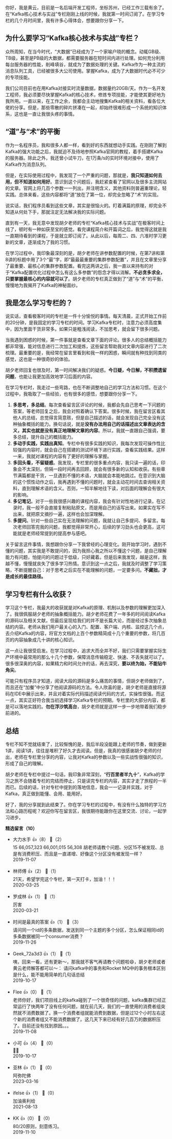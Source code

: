 你好，我是黄云，目前是一名后端开发工程师，坐标苏州，已经工作三载有余了。在“Kafka核心技术与实战”专栏刚刚上线的时候，我就第一时间订阅了。在学习专栏的几个月时间里，我有许多心得体会，想要跟你分享一下。

## 为什么要学习“Kafka核心技术与实战”专栏？

众所周知，在当今时代，“大数据”已经成为了一个家喻户晓的概念。动辄GB级、TB级，甚至是PB级的大数据，都需要服务器在短时间内进行处理。如何充分利用每台服务器的性能，削峰填谷，就成为了数据处理的关键。Kafka作为一种主流的消息队列工具，已经被很多大公司使用。掌握Kafka，成为了大数据时代必不可少的专项技能。

我们公司目前也在用Kafka对接实时流量数据，数据量约20GB/天。作为一名开发工程师，我必须要尽快掌握Kafka的核心技术，修炼专项技能，才能使其更好地为我所用。一直以来，在工作之余，我都会主动地搜集Kafka的相关资料，看各位大佬的分享。但是，那些零散的碎片拼凑在一起，却始终很难形成一个系统的知识体系，这也是一直让我很头疼的事情。

## “道”与“术”的平衡

作为一名程序员，我和很多人都一样，看到好的东西就想动手实践。在刚刚了解到Kafka的强大功能之后，我就迫不及待地参照Kafka官网的教程，着手搭建Kafka的服务器。除此之外，我还曾小试牛刀，在1万条/s的实时环境对接中，使用了Kafka作为消息队列。

但是，在实际使用过程中，我发现了一个严重的问题，那就是，**我只知道如何去用，但不知道如何用好**。意识到这个问题后，我赶紧查看了官网以及很多主流网站的文章。官网上将几百个参数一一列出，并注明含义，其他资料则普遍重理论，轻实践。总体来看，这些内容都将“道”放在了第一位，却完全忽略了“术”的实现。

说实话，我们程序员看到这些文章，其实是很恼火的。盯着满篇的原理，却完全不知道从何处下手，那就注定无法解决我的实际问题。

直到有一天，我无意中发现胡夕老师的专栏“Kafka核心技术与实战”在极客时间上线了，顿时有一种如获至宝的感觉。看完课程简介和开篇词之后，我觉得这就是我一直期待看到的课程，于是就立即订阅了。从此以后，每周二、四、六准时学习更新的文章，逐渐成为了我的习惯。

在学习过程中，我印象最深刻的是，胡夕老师在讲参数配置的时候，在第7讲和第8讲的标题中用了3个“最”字，即“最最最重要的集群参数配置”，并且在文章里分享了最重要、最核心的集群参数配置。看完这两讲之后，我一直以来持有的对于“Kafka配置优化过程中怎么有这么多参数”的怨念才得以消解。**不必贪多求全，只要掌握最核心的内容就可以了**。胡夕老师的专栏真正做到了“道”与“术”的平衡，慢慢地为我揭开了Kafka的神秘面纱。

## 我是怎么学习专栏的？

说实话，查看极客时间的专栏是一件十分愉悦的事情。每天清晨，正式开始工作前的20分钟，是我固定的学习专栏的时间。学习Kafka专栏时，注意力必须高度集中，因为里面干货非常多。如果只是粗浅阅读，不加思考，就会留下很多问题。

当我遇到困惑的时候，第一件事就是查看文章下面的评论。很多人的总结概括能力都非常强，能对信息进行二次加工和提炼，这些留言帮助我对文章内容进行了二次梳理。最重要的是，我经常在留言里看到和我一样的困惑，瞬间就有种找到同类的感觉，这也是一种很奇妙的体验。

胡夕老师回复也很及时，第一时间解决我们的疑惑。**今日疑，今日解，不积攒遗留问题**，也能让我更加高效地学习后面的内容。

在学习专栏时，我走过一些弯路，也在不断调整地自己的学习方法和习惯。在这个过程中，我吸取了一些经验，也有很多的感悟，想要跟你分享一下。

1. **多思考，多总结**。每次查看留言区评论的时候，我都会先自己思考一下问题的答案，等老师回复之后，我会对照着确认下答案。很多时候，我在留言区看其他人的总结，总觉得言简意赅，但是自己描述的话，就会发现自己完全没有这种抽象概括的能力。换句话说，就是**没有办法用自己的话描述出文章表达的含义，其实也就是没有真正地理解文章的内容**。所以，我就一直跟自己强调，要多总结，提升自己的概括能力。
2. **多动手实践，实践出真知**。专栏中有很多实践的知识，我每次发现可操作性比较强的内容时，就会自己在搭建的测试环境下进行实践，查看实践结果。这样一来，我就对课程的内容有了更好的理解与掌握。
3. **多回头看，不留疑惑**。我发现，专栏里的很多重点内容，我只读一遍的话，印象会不太深刻，但隔一段时间再去回顾，就会有很多新的认知和收获。有些章节满篇都是干货，一旦遇到不懂的术语，大脑就会本能地跳过。在意识到大脑的这个惯性动作之后，我再遇到不懂的问题时，就会主动花时间去查询相关资料，直到理解术语的含义。否则，一知半解地往下读，对后面的理解会有很大的影响。
4. **多记笔记**。对于一些我很感兴趣的课程内容，我会有针对性地进行记录。在记录时，我一般不会直接复制粘贴原文，而是用自己的话写出来。如果实在写不出来，就把原文摘抄一遍，这样也会加深理解。
5. **多提问**。针对一些自己实在无法理解的问题，我就让自己多提问、多留言。每次老师回答完我的问题，我都觉得非常开心，后续的学习劲头也会更高，这可能就是老师经常提到的提高参与感吧。

关于留言这件事情，我想跟你分享一下我曾经的心理变化。刚开始学习时，遇到不懂的问题，其实我是不敢提问的，因为我担心我之所以不懂这个问题，是自己理解能力有问题，怕提问的问题过于低级，只好藏着。但是后来我发现，越是这样，我越不懂，慢慢就丧失了很多学习热情。意识到这一点之后，我就及时调整了学习策略，不断提醒自己：对于思考之后实在不能理解的问题，一定要多问。**不藏拙，才是成长的最佳路径。**

## 学习专栏有什么收获？

学习这个专栏，我最大的收获就是对Kafka的原理、机制以及参数的理解更加深入了。我很佩服胡夕老师的抽象概括能力。胡夕老师花费了一年多的时间阅读Kafka的源码以及相关文献，但最后呈现给我们的并不是长篇大论，而是经过多次抽象总结的内容。老师从我们用户最关心的入门、配置、客户端、内核、监控这几个点，去介绍Kafka的内容，将官方文档的上百个参数精简成十几个重要的参数，将几百页的内容抽象成几十讲的核心知识。

这一点让我很受启发。在学习过程中，追求大而全并不好，我们只需要掌握实际生产环境中最常用的那么十几个参数，保障消息传输稳定、快速、不丢失就可以了。很多很深奥的内容，如果精力和时间允许的话，再去深究，**要以终为始，不能钻牛角尖**。

可能只有程序员才知道，阅读大段的源码是多么痛苦的事情，但胡夕老师做到了，而且还在“加餐”中分享了他阅读源码的方法。令人欣喜的是，胡夕老师是直接将源码在IDE中展示出来，并且对着实际代码描述阅读代码的方式，实操性很强。而这一点，其实正好符合我当初选择学习Kafka专栏的预期。专栏里的大部分内容，都是可以落地实践的。**勿在浮沙筑高台**，胡夕老师就是这样一步一步地带着我们稳步前进的。

## 总结

专栏不知不觉就结束了，比较惭愧的是，我后半段没能跟上老师的节奏，做到更新1讲，阅读1讲，往往是堆积了好久才去阅读。但是，我真的很感谢胡夕老师的付出，老师在专栏里分享的内容，让我对Kafka的参数以及一些实战性很强的知识，形成了自己的理解。

胡夕老师在专栏中提过一句话，我印象非常深刻，“**行百里者半九十**”，Kafka的学习之旅不会随着专栏的完结而停止，只是读完专栏的内容，其实才走了旅程的一半而已。后续的话，针对专栏中提到的落地信息，我会一一记录并实践，对于Kafka，真正做到能懂、会用、能用好。

好了，我的分享就到此结束了。你在学习专栏的过程中，有没有什么独特的学习方法和心路历程呢？欢迎你写在留言区，我很期待能跟你在这里交流、讨论，一起学习进步。
<div><strong>精选留言（10）</strong></div><ul>
<li><span>大力水手</span> 👍（8） 💬（2）<div>15
66,057,323
66,001,015
56,308
胡老师请教个问题、分区15不被发现、总是有消费积压、而且是一直递增、好像这个分区没有被发现一样？
</div>2019-11-07</li><br/><li><span>林师傅</span> 👍（2） 💬（1）<div>21天，希望学完这个专栏，第一天打卡，加油！！！</div>2020-03-25</li><br/><li><span>罗成林</span> 👍（1） 💬（1）<div>厉害</div>2020-03-21</li><br/><li><span>时间是最真的答案</span> 👍（1） 💬（3）<div>请问同一个id的多条数据，发送到同一个主题的多个分区，怎么保证相同id的多条数据被同一个consumer消费？</div>2019-11-26</li><br/><li><span>Geek_72a3d3</span> 👍（1） 💬（1）<div>咦，回来一看，还有更新～，那我就不客气再请教个问题啦😄，胡夕老师或者黄云老师解答都可以～：
请问kafka中的事务和Rocket MQ中的事务根本区别是什么，能不能用简单的几句话总结</div>2019-10-17</li><br/><li><span>Flee</span> 👍（0） 💬（1）<div>老师你好，我们项目线上的kafka碰到了一个很奇怪的问题，kafka集群已经正常运行了快两年了没有任何问题，就在前几天，我们的一直使用的消费者组突然就不消费数据了。换一个消费者组就能消费到数据，但是过12个小时左右这个新的消费者组又不能消费数据了。这几天下来已经有好几百万的数据积压了。目前还没有找到原因。。。</div>2019-11-08</li><br/><li><span>小可</span> 👍（4） 💬（0）<div>👍🏻</div>2019-10-17</li><br/><li><span>亚林</span> 👍（1） 💬（0）<div>阿弥陀佛</div>2023-03-16</li><br/><li><span>ifelse</span> 👍（1） 💬（0）<div>加油奥利给</div>2021-08-13</li><br/><li><span>KK</span> 👍（0） 💬（0）<div>80&#47;20原则，刻意练习。</div>2019-11-10</li><br/>
</ul>